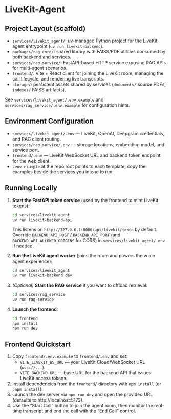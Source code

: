 # LiveKit-Agent

## Project Layout (scaffold)
- `services/livekit_agent/`: uv-managed Python project for the LiveKit agent entrypoint (`uv run livekit-backend`).
- `packages/rag_core/`: shared library with FAISS/PDF utilities consumed by both backend and services.
- `services/rag_service/`: FastAPI-based HTTP service exposing RAG APIs for multi-agent scenarios.
- `frontend/`: Vite + React client for joining the LiveKit room, managing the call lifecycle, and rendering live transcripts.
- `storage/`: persistent assets shared by services (`documents/` source PDFs, `indexes/` FAISS artifacts).

See `services/livekit_agent/.env.example` and `services/rag_service/.env.example` for configuration hints.

## Environment Configuration

- `services/livekit_agent/.env` — LiveKit, OpenAI, Deepgram credentials, and RAG client routing.
- `services/rag_service/.env` — storage locations, embedding model, and service port.
- `frontend/.env` — LiveKit WebSocket URL and backend token endpoint for the web client.
- `.env.example` at the repo root points to each template; copy the examples beside the services you intend to run.

## Running Locally

1. **Start the FastAPI token service** (used by the frontend to mint LiveKit tokens):
   ```bash
   cd services/livekit_agent
   uv run livekit-backend-api
   ```
   This listens on `http://127.0.0.1:8000/api/livekit/token` by default. Override `BACKEND_API_HOST` / `BACKEND_API_PORT` (and `BACKEND_API_ALLOWED_ORIGINS` for CORS) in `services/livekit_agent/.env` if needed.

2. **Run the LiveKit agent worker** (joins the room and powers the voice agent experience):
   ```bash
   cd services/livekit_agent
   uv run livekit-backend dev
   ```

3. *(Optional)* **Start the RAG service** if you want to offload retrieval:
   ```bash
   cd services/rag_service
   uv run rag-service
   ```

4. **Launch the frontend**:
   ```bash
   cd frontend
   npm install
   npm run dev
   ```

## Frontend Quickstart

1. Copy `frontend/.env.example` to `frontend/.env` and set:
   - `VITE_LIVEKIT_WS_URL` — your LiveKit Cloud/WebSocket URL (`wss://...`).
   - `VITE_BACKEND_URL` — base URL for the backend API that issues LiveKit access tokens.
2. Install dependencies from the `frontend/` directory with `npm install` (or `pnpm install`).
3. Launch the dev server via `npm run dev` and open the provided URL (defaults to http://localhost:5173).
4. Use the “Start Call” button to join the agent room, then monitor the real-time transcript and end the call with the “End Call” control.
